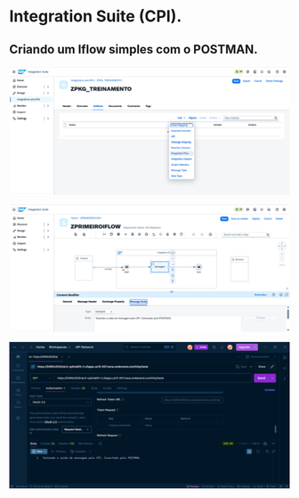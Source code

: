 # Integration Suite (CPI).

## Criando um Iflow simples com o POSTMAN.


<p align="center">
<img src="/assets/Iflow.png" >
</p>

<p align="center">
<img src="/assets/Iflow2.png" >
</p>

<p align="center">
<img src="/assets/Iflow3.png" >
</p>

